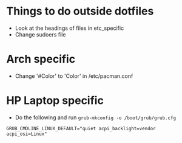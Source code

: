 # Things to do outside dotfiles

* Look at the headings of files in etc_specific
* Change sudoers file



# Arch specific

* Change '#Color' to 'Color' in /etc/pacman.conf



# HP Laptop specific

* Do the following and run `grub-mkconfig -o /boot/grub/grub.cfg`

```
GRUB_CMDLINE_LINUX_DEFAULT="quiet acpi_backlight=vendor acpi_osi=Linux"
```

